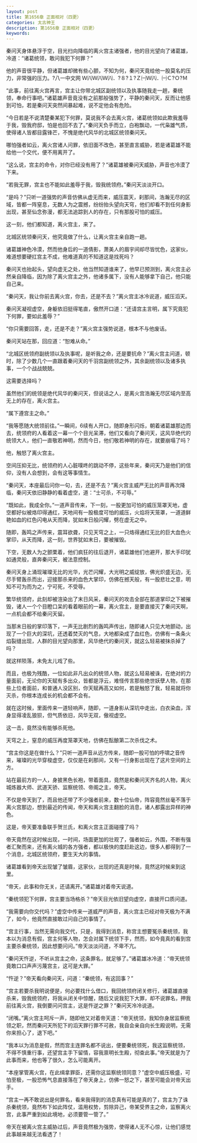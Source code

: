 ```yaml
---
layout: post
title: 第1656章 正面相对（四更）
categories: 太古神王
description: 第1656章 正面相对（四更）
keywords:
---
```


秦问天身体悬浮于空，目光扫向降临的离火宫主诸强者，他的目光望向了诸葛雄，冷道：“诸葛统领，敢问我犯下何罪？”

他的声音很平静，但诸葛雄却微有些心颤，不知为何，秦问天竟给他一股莫名的压力，非常强的压力。?八一中文网  Ｗ㈧Ｗ㈧Ｗ㈧．?８?１?Ｚ㈠Ｗ㈧．㈠Ｃ?Ｏ?Ｍ

“此事，前往离火宫再言，宫主让你带北城区副统领以及执事随我走一趟，秦统领，奉命行事吧。”诸葛雄声音竟没有之前那般强势了，平静的秦问天，反而让他感到可怕，若是秦问天突然间暴起难，说不定他会有危险。

“今日若是不说清楚秦某犯下何罪，莫说我不会去离火宫，诸葛统领如此欺我羞辱于我，毁我府邸，怕是也回不去了。”秦问天负手而立，白袍飘动，一代枭雄气质，使得诸人皆都目露锋芒，不愧是绝代风华的北城区统领秦问天。

哪怕强者如云，离火宫诸人问罪，依旧面不改色，甚至直言威胁，若是诸葛雄不能给他一个交代，便不用离开了。

“这么说，宫主的命令，对你已经没有用了？”诸葛雄被秦问天威胁，声音也冷漠了下来。

“若我无罪，宫主也不能如此羞辱于我，毁我统领府。”秦问天淡淡开口。

“是吗？”只听一道强势的声音仿佛从虚无而来，威压震天，刹那间，浩瀚无尽的区域，皆都一阵窒息，无数人为之震撼，纷纷抬头望向天穹，他们却看不到任何身影出现，甚至仙念弥漫，都无法追踪到人的存在，只有那股可怕的威压。

这一刻，他们都知道，离火宫主，来了。

北城区统领秦问天，他究竟做了什么，让离火宫主亲自跑一趟。

诸葛雄神色冷漠，然而他身后的一道倩影，萧美人的眉宇间却尽皆忧色，这家伙，难道想要硬扛宫主不成，他难道真的不知道这是找死吗？

秦问天也抬起头，望向虚无之处，他当然知道谁来了，他早已预测到，离火宫主必然亲自降临，因为除了离火宫主之外，他诸多属下，没有人能够拿下自己，他只能自己来。

“秦问天，我让你前去离火宫，你去，还是不去？”离火宫主冰冷说道，威压滔天。

秦问天凝视虚空，身躯依旧挺得笔直，傲然开口道：“还请宫主言明，属下究竟犯下何罪，要如此羞辱？”

“你只需要回答，走，还是不走？”离火宫主强势说道，根本不与他废话。

秦问天站在那，回应道：“恕难从命。”

“北城区统领府副统领以及执事呢，是听我之命，还是要抗命？”离火宫主问道，顿时，除了少数几个一直跟着秦问天的千羽宫副统领之外，其余副统领以及诸多执事，一个个战战兢兢。

这需要选择吗？

虽然他们的统领是绝代风华的秦问天，但说话之人，是离火宫浩瀚无尽区域内至高无上的存在，离火宫主。

“属下遵宫主之命。”

“我等愿随大统领前往。”一瞬间，6续有人开口，随即身形闪烁，朝着诸葛雄那边而去，统领府的人看着这一幕一个个目光呆滞，他们又看向了秦问天，这风华绝代的统领大人，他们一直敬若神明，然而今日，他们敬若神明的存在，就要崩塌了吗？

他，触怒了离火宫主。

空间压抑无比，统领府的人心脏噗咚的跳动不停，这些年来，秦问天乃是他们的信仰，没有人会想到，会有这等事情生。

“秦问天，本座最后问你一句，去，还是不去？”离火宫主威严无比的声音再次降临，秦问天依旧静静的看着虚空，道：“士可杀，不可辱。”

“既如此，我成全你。”一道声音传来，下一刻，一股更加可怕的威压笼罩天地，虚空都好似被烙印得通红，天地间有一股极度可怕的威压，火焰将天笼罩，一道道鲜艳如血的红色闪电从天而降，犹如末日般闪耀，劈在虚无之中。

随即，轰鸣之声传来，震耳欲聋，只见天穹之上，一只烙得通红无比的巨大血色火掌印，从天而降，这一刻，世界犹如末日，要被摧毁。

下空，无数人为之颤栗着，他们疯狂的往后退开，诸葛雄他们也避开，那大手印犹如通灵般，直奔秦问天，被法意控制。

秦问天身上涌现璀璨无比的光华，光芒闪耀，大光明之威绽放，佛光炽盛无边，无尽手臂轰杀而出，迎接那杀来的血色大掌印，仿佛在撼天般，有一股悲壮之意，明知不可为而为之，宁可死，不受辱。

繁华统领府，此刻却被渲染出了末日风采，秦问天的攻击全部在那道掌印之下被摧毁，诸人一个个目瞪口呆的看着眼前的一幕，离火宫主，是要直接灭了秦问天啊，一点机会都不给秦问天留。

当那末日般的掌印落下，一声无比剧烈的轰鸣声传出，随即诸人只见大地颤动，出现了一个巨大的深坑，还透着焚灭的气息，大地都染成了血红色，仿佛有一条条火焰裂缝出现，人群的目光望向那里，风华绝代的秦问天，就这么轻易被抹杀掉了吗？

就这样陨落，未免太儿戏了些。

而且，也极为残酷，一位如此非凡出众的统领人物，就这么轻易被诛，在绝对的力量面前，无论你的天赋有多出众，皆都是浮云，难怪传言那些绝世妖孽人物，在那些上位者面前，和普通人没区别，你天赋再高又如何，若是触怒了我，轻易就将你灭杀，你根本连成长的机会都不会有。

就在这时候，里面传来一道轻响声，随即，一道身影从深坑中走出，白衣染血，浑身显得凌乱狼狈，但气质依旧，风华无双，傲视虚空。

这一击，竟然没有能够杀死他。

天穹之上，窒息的威压再度笼罩天地，仿佛在酝酿第二次杀伐之术。

“宫主你这是在做什么？”只听一道声音从远方传来，随即一股可怕的呼啸之音传来，璀璨的光华穿梭虚空，仅仅是在刹那间，又有一行身影出现在了这片空间的上方。

站在最前方的一人，身披黑色长袍，带着面具，竟然是和秦问天齐名的人物，离火城炼器大师、武道天骄、监察统领、帝阁之主，帝天。

不仅是帝天到了，而且他还带了不少强者前来，数十位仙帝，阵容竟然丝毫不落于离火宫那边，想到最近的传闻，帝天和离火宫主翻脸的消息，诸人都露出异样的神色。

这是，帝天要准备联手贺兰氏，和离火宫主正面碰撞了吗？

帝天竟然在这时候出现，一时间，场面更加的壮观了，强者如云，外围，不断有强者汇聚而来，还有离火城的各方强者，都以极快的度赶赴这边，很多人都得到了一个消息，北城区统领府，要生天大的事情。

诸葛雄看到帝天出现皱了皱眉，这家伙，出现的还真是时候，竟然这时候来到这里。

“帝天，此事和你无关，还请离开。”诸葛雄对着帝天说道。

“秦统领犯下何罪，宫主要当场格杀？”帝天目光依旧望向虚空，直接开口质问道。

“我需要向你交代吗？”虚空中传来一道威严的声音，离火宫主已经对帝天极为不满了，如今，他竟然直接敢过问自己的事情了。

“宫主行事，当然无需向我交代，只是，我得到消息，称宫主想要冤杀秦统领，我本以为消息有假，宫主何等人物，怎会对属下统领下手，然而，如今竟真的看到宫主要杀秦统领，因此想要问问。”帝天淡淡问道，不卑不亢。

“秦问天忤逆，不听从宫主之命，这条罪名，就足够了。”诸葛雄冰冷道：“帝天统领竟敢口口声声污蔑宫主，这可是大罪。”

“忤逆？”帝天看向秦问天，问道：“秦统领，有这回事？”

“宫主若要杀我明说便是，何必要找什么借口，我回统领府闭关修行，诸葛雄直接杀来，毁我统领府，将我从闭关中惊醒，随后又说我犯下大罪，却不说罪名，押我前往离火宫，我倒要问问宫主，这是忤逆之罪？”秦问天冷冷说道。

“闭嘴。”离火宫主呵斥一声，随即他又对着帝天道：“帝天统领，我知你身居监察统领之职，然而秦问天所犯下的滔天罪行罪不可赦，我自会亲自向长生殿说明，无需你来担心了，退下吧。”

“我本以为消息是假，然而宫主连罪名都不说出，便要秦统领死，我这监察统领，不得不慎重行事，还望宫主手下留情，容我禀明长生殿，彻查此事。”帝天就是为了此事而来，他也等了很久，怎么可能离开。

“本座掌管离火宫，在此缉拿罪臣，还需你这监察统领同意？”虚空中威压极盛，可怕至极，一股恐怖气息直接落在了帝天身上，仿佛一怒之下，甚至可能会对帝天出手。

“宫主一再不敢说出是何罪名，看来我得到的消息真有可能是真的了，宫主为了诛杀秦统领，竟然布下如此阵仗，滥用权势，剪除异己，帝某受界主之命，监察离火宫，此事严重到如此境地，必须要管一管了。”

帝天在被离火宫主威胁过后，声音竟然极为强势，使得诸人无不心惊，让他们感觉此事越来越无法看透了！
